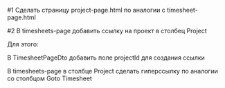 #1 Сделать страницу project-page.html по аналогии с timesheet-page.html

#2 В timesheets-page добавить ссылку на проект в столбец Project

Для этого:

В TimesheetPageDto добавить поле projectId для создания ссылки

В timesheets-page в столбце Project сделать гиперссылку по аналогии со столбцом Goto Timesheet